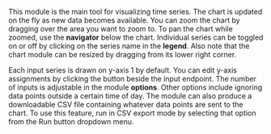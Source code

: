 
[comment]: # (VisualizationsCanvasModule)
This module is the main tool for visualizing time series. The chart is updated on the fly as new data becomes available. You can zoom the chart by dragging over the area you want to zoom to. To pan the chart while zoomed, use the **navigator** below the chart. Individual series can be toggled on or off by clicking on the series name in the **legend**. Also note that the chart module can be resized by dragging from its lower right corner.

Each input series is drawn on y-axis 1 by default. You can edit y-axis assignments by clicking the button beside the input endpoint. The number of inputs is adjustable in the module **options**. Other options include ignoring data points outside a certain time of day. The module can also produce a downloadable CSV file containing whatever data points are sent to the chart. To use this feature, run in CSV export mode by selecting that option from the Run button dropdown menu.

